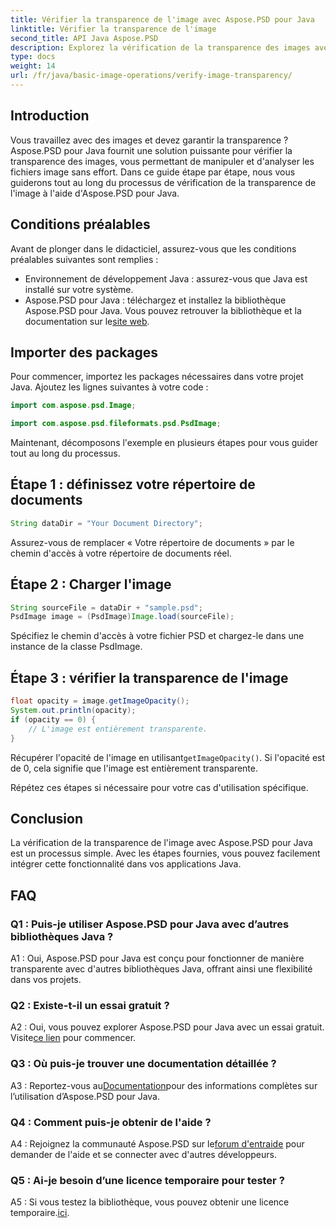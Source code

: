 ```yaml
---
title: Vérifier la transparence de l'image avec Aspose.PSD pour Java
linktitle: Vérifier la transparence de l'image
second_title: API Java Aspose.PSD
description: Explorez la vérification de la transparence des images avec Aspose.PSD pour Java. Intégration facile, documentation détaillée et excellent support communautaire.
type: docs
weight: 14
url: /fr/java/basic-image-operations/verify-image-transparency/
---
```

## Introduction

Vous travaillez avec des images et devez garantir la transparence ? Aspose.PSD pour Java fournit une solution puissante pour vérifier la transparence des images, vous permettant de manipuler et d'analyser les fichiers image sans effort. Dans ce guide étape par étape, nous vous guiderons tout au long du processus de vérification de la transparence de l'image à l'aide d'Aspose.PSD pour Java.

## Conditions préalables

Avant de plonger dans le didacticiel, assurez-vous que les conditions préalables suivantes sont remplies :

- Environnement de développement Java : assurez-vous que Java est installé sur votre système.
-  Aspose.PSD pour Java : téléchargez et installez la bibliothèque Aspose.PSD pour Java. Vous pouvez retrouver la bibliothèque et la documentation sur le[site web](https://releases.aspose.com/psd/java/).

## Importer des packages

Pour commencer, importez les packages nécessaires dans votre projet Java. Ajoutez les lignes suivantes à votre code :

```java
import com.aspose.psd.Image;

import com.aspose.psd.fileformats.psd.PsdImage;
```

Maintenant, décomposons l'exemple en plusieurs étapes pour vous guider tout au long du processus.

## Étape 1 : définissez votre répertoire de documents

```java
String dataDir = "Your Document Directory";
```

Assurez-vous de remplacer « Votre répertoire de documents » par le chemin d'accès à votre répertoire de documents réel.

## Étape 2 : Charger l'image

```java
String sourceFile = dataDir + "sample.psd";
PsdImage image = (PsdImage)Image.load(sourceFile);
```

Spécifiez le chemin d'accès à votre fichier PSD et chargez-le dans une instance de la classe PsdImage.

## Étape 3 : vérifier la transparence de l'image

```java
float opacity = image.getImageOpacity();
System.out.println(opacity);
if (opacity == 0) {
    // L'image est entièrement transparente.
}
```

 Récupérer l'opacité de l'image en utilisant`getImageOpacity()`. Si l'opacité est de 0, cela signifie que l'image est entièrement transparente.

Répétez ces étapes si nécessaire pour votre cas d'utilisation spécifique.

## Conclusion

La vérification de la transparence de l'image avec Aspose.PSD pour Java est un processus simple. Avec les étapes fournies, vous pouvez facilement intégrer cette fonctionnalité dans vos applications Java.

## FAQ

### Q1 : Puis-je utiliser Aspose.PSD pour Java avec d’autres bibliothèques Java ?

A1 : Oui, Aspose.PSD pour Java est conçu pour fonctionner de manière transparente avec d'autres bibliothèques Java, offrant ainsi une flexibilité dans vos projets.

### Q2 : Existe-t-il un essai gratuit ?

 A2 : Oui, vous pouvez explorer Aspose.PSD pour Java avec un essai gratuit. Visite[ce lien](https://releases.aspose.com/) pour commencer.

### Q3 : Où puis-je trouver une documentation détaillée ?

 A3 : Reportez-vous au[Documentation](https://reference.aspose.com/psd/java/)pour des informations complètes sur l’utilisation d’Aspose.PSD pour Java.

### Q4 : Comment puis-je obtenir de l'aide ?

 A4 : Rejoignez la communauté Aspose.PSD sur le[forum d'entraide](https://forum.aspose.com/c/psd/34) pour demander de l'aide et se connecter avec d'autres développeurs.

### Q5 : Ai-je besoin d’une licence temporaire pour tester ?

 A5 : Si vous testez la bibliothèque, vous pouvez obtenir une licence temporaire.[ici](https://purchase.aspose.com/temporary-license/).